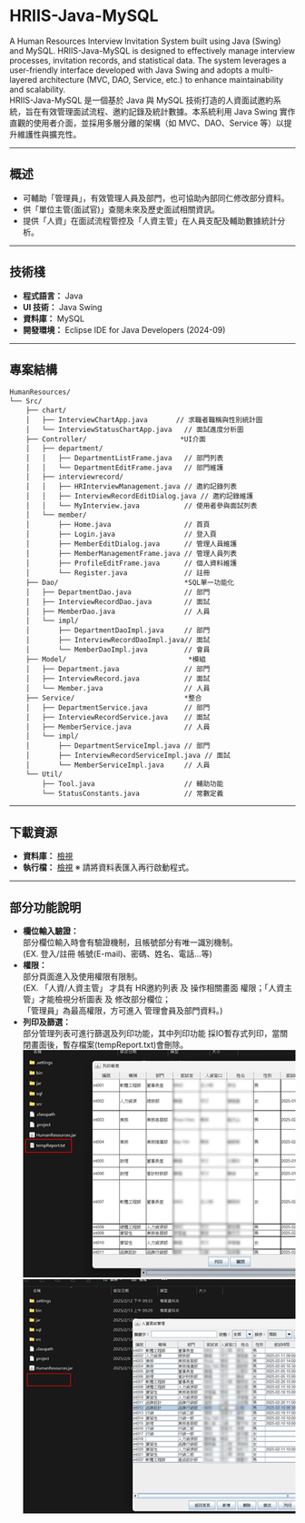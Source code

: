 # HRIIS-Java-MySQL
A Human Resources Interview Invitation System built using Java (Swing) and MySQL. HRIIS-Java-MySQL is designed to effectively manage interview processes, invitation records, and statistical data. The system leverages a user-friendly interface developed with Java Swing and adopts a multi-layered architecture (MVC, DAO, Service, etc.) to enhance maintainability and scalability.  
HRIIS-Java-MySQL 是一個基於 Java 與 MySQL 技術打造的人資面試邀約系統，旨在有效管理面試流程、邀約記錄及統計數據。本系統利用 Java Swing 實作直觀的使用者介面，並採用多層分離的架構（如 MVC、DAO、Service 等）以提升維護性與擴充性。

---

## 概述

- 可輔助「管理員」，有效管理人員及部門，也可協助內部同仁修改部分資料。
- 供「單位主管(面試官)」查閱未來及歷史面試相關資訊。
- 提供「人資」在面試流程管控及「人資主管」在人員支配及輔助數據統計分析。

---

## 技術棧

- **程式語言：** Java  
- **UI 技術：** Java Swing  
- **資料庫：** MySQL
- **開發環境：** Eclipse IDE for Java Developers (2024-09)

---

## 專案結構

```plaintext
HumanResources/
└── Src/
    ├── chart/  
    │   ├── InterviewChartApp.java       // 求職者職稱與性別統計圖
    │   └── InterviewStatusChartApp.java   // 面試進度分析圖
    ├── Controller/                       *UI介面
    │   ├── department/  
    │   │   ├── DepartmentListFrame.java   // 部門列表
    │   │   └── DepartmentEditFrame.java   // 部門維護
    │   ├── interviewrecord/  
    │   │   ├── HRInterviewManagement.java // 邀約記錄列表
    │   │   ├── InterviewRecordEditDialog.java // 邀約記錄維護
    │   │   └── MyInterview.java           // 使用者參與面試列表
    │   └── member/  
    │       ├── Home.java                  // 首頁
    │       ├── Login.java                 // 登入頁
    │       ├── MemberEditDialog.java      // 管理人員維護
    │       ├── MemberManagementFrame.java // 管理人員列表
    │       ├── ProfileEditFrame.java      // 個人資料維護
    │       └── Register.java              // 註冊
    ├── Dao/                               *SQL單一功能化
    │   ├── DepartmentDao.java             // 部門
    │   ├── InterviewRecordDao.java        // 面試
    │   ├── MemberDao.java                 // 人員
    │   └── impl/  
    │       ├── DepartmentDaoImpl.java     // 部門
    │       ├── InterviewRecordDaoImpl.java// 面試
    │       └── MemberDaoImpl.java         // 會員
    ├── Model/                              *模組
    │   ├── Department.java                // 部門
    │   ├── InterviewRecord.java           // 面試
    │   └── Member.java                    // 人員
    ├── Service/                           *整合
    │   ├── DepartmentService.java         // 部門
    │   ├── InterviewRecordService.java    // 面試
    │   ├── MemberService.java             // 人員
    │   └── impl/  
    │       ├── DepartmentServiceImpl.java // 部門
    │       ├── InterviewRecordServiceImpl.java // 面試
    │       └── MemberServiceImpl.java     // 人員
    └── Util/  
        ├── Tool.java                      // 輔助功能
        └── StatusConstants.java           // 常數定義
```
---

## 下載資源

- **資料庫：** [檢視](https://github.com/MountainTea/HRIIS-Java-MySQL/tree/main/sql "MySQL資料表下載")
- **執行檔：** [檢視](https://github.com/MountainTea/HRIIS-Java-MySQL/tree/main/jar "(.jar下載)")
 ※ 請將資料表匯入再行啟動程式。

---

## 部分功能說明

- **欄位輸入驗證：**  
  部分欄位輸入時會有驗證機制，且帳號部分有唯一識別機制。  
(EX. 登入/註冊 帳號(E-mail)、密碼、姓名、電話...等)  
- **權限：**  
  部分頁面進入及使用權限有限制。  
(EX. 「人資/人資主管」 才具有 HR邀約列表 及 操作相關畫面 權限；「人資主管」才能檢視分析圖表 及 修改部分欄位；  
「管理員」為最高權限，方可進入 管理會員及部門資料。)  
- **列印及篩選：**  
  部分管理列表可進行篩選及列印功能，其中列印功能 採IO暫存式列印，當關閉畫面後，暫存檔案(tempReport.txt)會刪除。
  ![圖1](ExImg/tempReport_01.png "列印時")</a>  
  ![圖1](ExImg/tempReport_02.png "關閉畫面時")</a>
